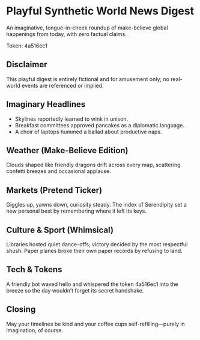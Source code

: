 # Playful Synthetic World News Digest

An imaginative, tongue-in-cheek roundup of make-believe global happenings from today, with zero factual claims.

Token: 4a516ec1

## Disclaimer

This playful digest is entirely fictional and for amusement only; no real-world events are referenced or implied.

## Imaginary Headlines

- Skylines reportedly learned to wink in unison.
- Breakfast committees approved pancakes as a diplomatic language.
- A choir of laptops hummed a ballad about productive naps.

## Weather (Make-Believe Edition)

Clouds shaped like friendly dragons drift across every map, scattering confetti breezes and occasional applause.

## Markets (Pretend Ticker)

Giggles up, yawns down, curiosity steady. The index of Serendipity set a new personal best by remembering where it left its keys.

## Culture & Sport (Whimsical)

Libraries hosted quiet dance-offs; victory decided by the most respectful shush. Paper planes broke their own paper records by refusing to land.

## Tech & Tokens

A friendly bot waved hello and whispered the token 4a516ec1 into the breeze so the day wouldn’t forget its secret handshake.

## Closing

May your timelines be kind and your coffee cups self-refilling—purely in imagination, of course.